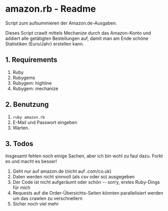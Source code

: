 # amazon.rb - Readme

Script zum aufsummieren der Amazon.de-Ausgaben.

Dieses Script crawlt mittels Mechanize durch das Amazon-Konto und addiert alle getätigten Bestellungen auf, damit man am Ende schöne Statistiken (Euro/Jahr) erstellen kann.

## 1. Requirements
1. Ruby
2. Rubygems
3. Rubygem: highline
4. Rubygem: mechanize

## 2. Benutzung

1. `ruby amazon.rb`
2. E-Mail und Passwort eingeben
3. Warten.

## 3. Todos

Insgesamt fehlen noch einige Sachen, aber ich bin wohl zu faul dazu. Forkt es und macht es besser!

1. Geht nur auf amazon.de (nicht auf .com/co.uk)
2. Daten werden nicht sinnvoll (als csv oder so) ausgegeben
3. Der Code ist nicht aufgeräumt oder schön -- sorry, erstes Ruby-Dings für mich
4. Requests auf die Order-Übersichts-Seiten könnten parallelisiert werden um das crawlen zu verschnellern
5. Sicher noch viel mehr

